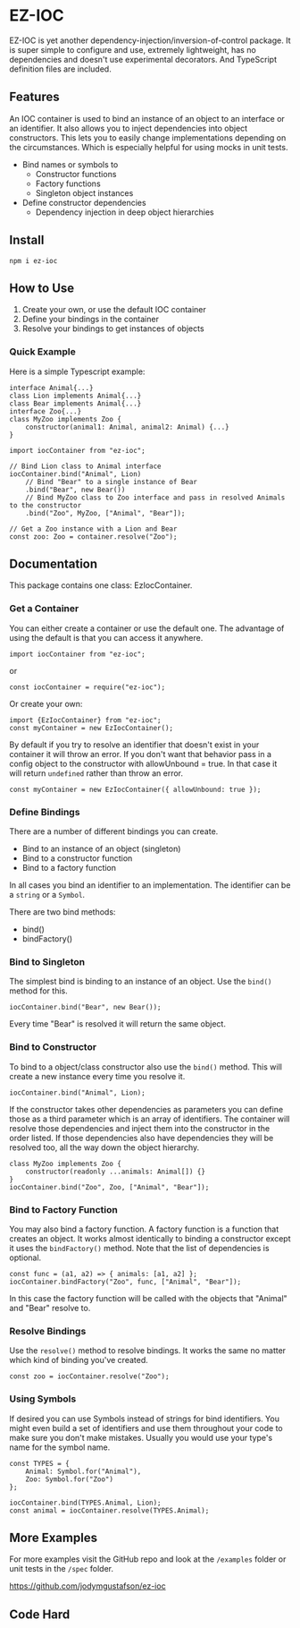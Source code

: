 # EZ-IOC

EZ-IOC is yet another dependency-injection/inversion-of-control package. It is super simple to configure and use, extremely lightweight, has no dependencies and doesn't use experimental decorators. And TypeScript definition files are included.

## Features

An IOC container is used to bind an instance of an object to an interface or an identifier. It also allows you to inject dependencies into object constructors. This lets you to easily change implementations depending on the circumstances. Which is especially helpful for using mocks in unit tests.

- Bind names or symbols to
  - Constructor functions
  - Factory functions
  - Singleton object instances
- Define constructor dependencies
  - Dependency injection in deep object hierarchies

## Install

`npm i ez-ioc`

## How to Use

1. Create your own, or use the default IOC container
2. Define your bindings in the container
3. Resolve your bindings to get instances of objects

### Quick Example

Here is a simple Typescript example:

```
interface Animal{...}
class Lion implements Animal{...}
class Bear implements Animal{...}
interface Zoo{...}
class MyZoo implements Zoo {
    constructor(animal1: Animal, animal2: Animal) {...}
}

import iocContainer from "ez-ioc";

// Bind Lion class to Animal interface
iocContainer.bind("Animal", Lion)
    // Bind "Bear" to a single instance of Bear
    .bind("Bear", new Bear())
    // Bind MyZoo class to Zoo interface and pass in resolved Animals to the constructor
    .bind("Zoo", MyZoo, ["Animal", "Bear"]);

// Get a Zoo instance with a Lion and Bear
const zoo: Zoo = container.resolve("Zoo");
```

## Documentation

This package contains one class: EzIocContainer.

### Get a Container

You can either create a container or use the default one. The advantage of using the default is that you can access it anywhere.

    import iocContainer from "ez-ioc";

or

    const iocContainer = require("ez-ioc");

Or create your own:

    import {EzIocContainer} from "ez-ioc";
    const myContainer = new EzIocContainer();

By default if you try to resolve an identifier that doesn't exist in your container it will throw an error. If you don't want that behavior pass in a config object to the constructor with allowUnbound = true. In that case it will return `undefined` rather than throw an error.

    const myContainer = new EzIocContainer({ allowUnbound: true });

### Define Bindings

There are a number of different bindings you can create.

- Bind to an instance of an object (singleton)
- Bind to a constructor function
- Bind to a factory function

In all cases you bind an identifier to an implementation. The identifier can be a `string` or a `Symbol`.

There are two bind methods:
- bind()
- bindFactory()

### Bind to Singleton

The simplest bind is binding to an instance of an object. Use the `bind()` method for this.

    iocContainer.bind("Bear", new Bear());

Every time "Bear" is resolved it will return the same object.

### Bind to Constructor

To bind to a object/class constructor also use the `bind()` method. This will create a new instance every time you resolve it.

    iocContainer.bind("Animal", Lion);

If the constructor takes other dependencies as parameters you can define those as a third parameter which is an array of identifiers. The container will resolve those dependencies and inject them into the constructor in the order listed. If those dependencies also have dependencies they will be resolved too, all the way down the object hierarchy.

```
class MyZoo implements Zoo {
    constructor(readonly ...animals: Animal[]) {}
}
iocContainer.bind("Zoo", Zoo, ["Animal", "Bear"]);
```

### Bind to Factory Function

You may also bind a factory function. A factory function is a function that creates an object. It works almost identically to binding a constructor except it uses the `bindFactory()` method. Note that the list of dependencies is optional.

    const func = (a1, a2) => { animals: [a1, a2] };
    iocContainer.bindFactory("Zoo", func, ["Animal", "Bear"]);

In this case the factory function will be called with the objects that "Animal" and "Bear" resolve to.

### Resolve Bindings

Use the `resolve()` method to resolve bindings. It works the same no matter which kind of binding you've created.

    const zoo = iocContainer.resolve("Zoo");

### Using Symbols

If desired you can use Symbols instead of strings for bind identifiers. You might even build a set of identifiers and use them throughout your code to make sure you don't make mistakes. Usually you would use your type's name for the symbol name.

```
const TYPES = {
    Animal: Symbol.for("Animal"),
    Zoo: Symbol.for("Zoo")
};

iocContainer.bind(TYPES.Animal, Lion);
const animal = iocContainer.resolve(TYPES.Animal);
```

## More Examples

For more examples visit the GitHub repo and look at the `/examples` folder or unit tests in the `/spec` folder.

https://github.com/jodymgustafson/ez-ioc

## Code Hard